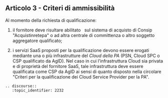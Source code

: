 ## Articolo 3 - Criteri di ammissibilità 

Al momento della richiesta di qualificazione:

1. il fornitore deve risultare abilitato
   sul sistema di acquisto di Consip "Acquistinretepa" 
   o ad altra centrale di committenza o altro soggetto aggregatore qualificato;
  
2. i servizi SaaS proposti per la qualificazione devono essere erogati
   mediante una o più infrastrutture del *Cloud della PA* (PSN, Cloud SPC o CSP
   qualificato da AgID). Nel caso in cui l’infrastruttura Cloud sia privata e di
   proprietà del fornitore SaaS, tale infrastruttura deve essere qualificata come
   CSP da AgID ai sensi di quanto disposto nella circolare "Criteri per 
   la qualificazione dei Cloud Service Provider per la PA".


```eval_rst
.. discourse::
   :topic_identifier: 2232
```
